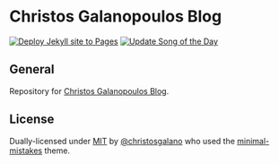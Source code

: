 # Christos Galanopoulos Blog

[![Deploy Jekyll site to Pages](https://github.com/christosgalano/christosgalano.github.io/actions/workflows/deploy.yaml/badge.svg?branch=main)](https://github.com/christosgalano/christosgalano.github.io/actions/workflows/deploy.yaml)
[![Update Song of the Day](https://github.com/christosgalano/christosgalano.github.io/actions/workflows/update-song-of-the-day.yaml/badge.svg?branch=main&event=schedule)](https://github.com/christosgalano/christosgalano.github.io/actions/workflows/update-song-of-the-day.yaml)

## General

Repository for [Christos Galanopoulos Blog](https://christosgalano.github.io/).

## License

Dually-licensed under [MIT](/LICENSE) by [@christosgalano](https://github.com/christosgalano) who used the [minimal-mistakes](https://github.com/mmistakes/minimal-mistakes) theme.
